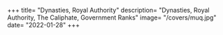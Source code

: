 +++
title= "Dynasties, Royal Authority"
description= "Dynasties, Royal Authority, The Caliphate, Government Ranks"
image= "/covers/muq.jpg"
date= "2022-01-28"
+++
